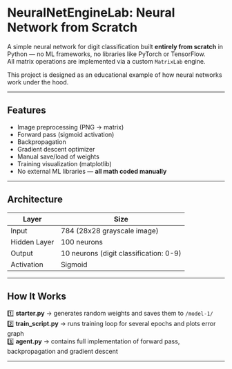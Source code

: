 # NeuralNetEngineLab: Neural Network from Scratch

A simple neural network for digit classification built **entirely from scratch** in Python — no ML frameworks, no libraries like PyTorch or TensorFlow.  
All matrix operations are implemented via a custom `MatrixLab` engine.

This project is designed as an educational example of how neural networks work under the hood.

---

## Features

- Image preprocessing (PNG → matrix)
- Forward pass (sigmoid activation)
- Backpropagation
- Gradient descent optimizer
- Manual save/load of weights
- Training visualization (matplotlib)
- No external ML libraries — **all math coded manually**

---

## Architecture

| Layer        | Size    |
|--------------|---------|
| Input        | 784 (28x28 grayscale image) |
| Hidden Layer | 100 neurons |
| Output       | 10 neurons (digit classification: 0-9) |
| Activation   | Sigmoid |


---

## How It Works

1️⃣ **starter.py** → generates random weights and saves them to `/model-1/`  
2️⃣ **train_script.py** → runs training loop for several epochs and plots error graph  
3️⃣ **agent.py** → contains full implementation of forward pass, backpropagation and gradient descent

---
